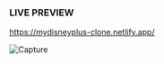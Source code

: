 ### LIVE PREVIEW
https://mydisneyplus-clone.netlify.app/

![Capture](https://github.com/Dhanush2468/Disney--Clone/assets/112778628/34fff738-4e64-47a1-a5e8-23acf08ea6d3)
